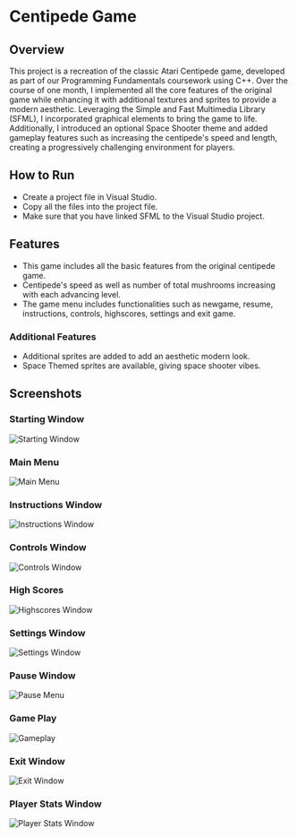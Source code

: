 # Centipede Game
## Overview
This project is a recreation of the classic Atari Centipede game, developed as part of our Programming Fundamentals coursework using C++. Over the course of one month, I implemented all the core features of the original game while enhancing it with additional textures and sprites to provide a modern aesthetic. Leveraging the Simple and Fast Multimedia Library (SFML), I incorporated graphical elements to bring the game to life. Additionally, I introduced an optional Space Shooter theme and added gameplay features such as increasing the centipede's speed and length, creating a progressively challenging environment for players.

## How to Run
- Create a project file in Visual Studio.
- Copy all the files into the project file.
- Make sure that you have linked SFML to the Visual Studio project.

## Features
- This game includes all the basic features from the original centipede game.
- Centipede's speed as well as number of total mushrooms increasing with each advancing level.
- The game menu includes functionalities such as newgame, resume, instructions, controls, highscores, settings and exit game.

### Additional Features
- Additional sprites are added to add an aesthetic modern look.
- Space Themed sprites are available, giving space shooter vibes.

## Screenshots

### Starting Window
![Starting Window](https://github.com/user-attachments/assets/a7b44759-c82a-4aba-aa55-8eff862af52d)

### Main Menu
![Main Menu](https://github.com/user-attachments/assets/63ce4917-abc2-4a18-8ca7-9160bc9d32de)

### Instructions Window
![Instructions Window](https://github.com/user-attachments/assets/427cff9a-5c94-4eaa-b252-3d1b0e48f615)

### Controls Window
![Controls Window](https://github.com/user-attachments/assets/6f0e34aa-2783-4081-9dd8-2533cbb2d9f7)

### High Scores
![Highscores Window](https://github.com/user-attachments/assets/41be30df-f082-4c5f-9a71-f159aba6b124)

### Settings Window
![Settings Window](https://github.com/user-attachments/assets/22b0ee50-9cc8-48cb-ad58-9c7a2f292ea8)

### Pause Window
![Pause Menu](https://github.com/user-attachments/assets/00d2df45-e16d-4e8e-ada8-33a55d1e05f0)

### Game Play
![Gameplay](https://github.com/user-attachments/assets/b9eda11b-afaf-42e7-a8dc-4f5e1ec7fb31)

### Exit Window
![Exit Window](https://github.com/user-attachments/assets/67781b09-8767-4a58-a2ce-5deb9f3f6f45)

### Player Stats Window
![Player Stats Window](https://github.com/user-attachments/assets/40add446-867e-4df3-bf7c-21cbf11625bb)
